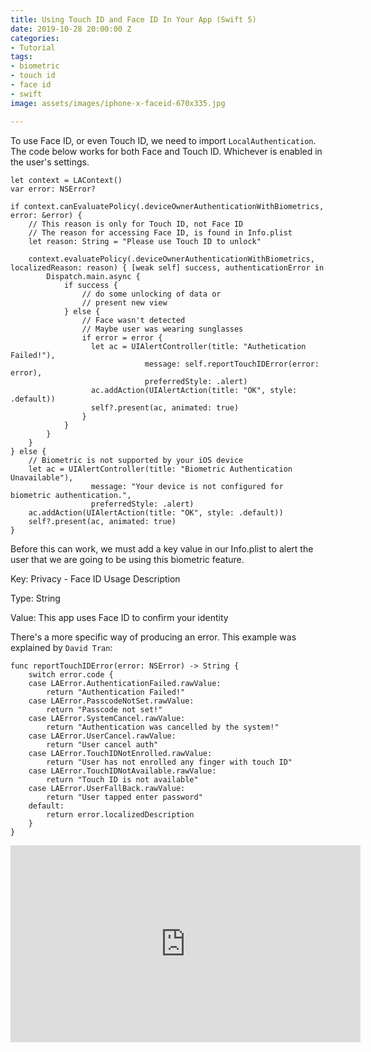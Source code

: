 ```yaml
---
title: Using Touch ID and Face ID In Your App (Swift 5)
date: 2019-10-28 20:00:00 Z
categories:
- Tutorial
tags:
- biometric
- touch id
- face id
- swift
image: assets/images/iphone-x-faceid-670x335.jpg

---
```

To use Face ID, or even Touch ID, we need to import `LocalAuthentication`. The code below works for both Face and Touch ID. Whichever is enabled in the user's settings.

    let context = LAContext()
    var error: NSError?
    
    if context.canEvaluatePolicy(.deviceOwnerAuthenticationWithBiometrics, error: &error) {
    	// This reason is only for Touch ID, not Face ID
        // The reason for accessing Face ID, is found in Info.plist
        let reason: String = "Please use Touch ID to unlock"
        
        context.evaluatePolicy(.deviceOwnerAuthenticationWithBiometrics, localizedReason: reason) { [weak self] success, authenticationError in
        	Dispatch.main.async {
            	if success {
                	// do some unlocking of data or
                    // present new view
                } else {
                	// Face wasn't detected
                    // Maybe user was wearing sunglasses
                    if error = error {
                      let ac = UIAlertController(title: "Authetication Failed!"),
                                  message: self.reportTouchIDError(error: error),
                                  preferredStyle: .alert)
                      ac.addAction(UIAlertAction(title: "OK", style: .default))
                      self?.present(ac, animated: true)
                    }
                }
            }
        }
    } else {
    	// Biometric is not supported by your iOS device
        let ac = UIAlertController(title: "Biometric Authentication Unavailable"),
                      message: "Your device is not configured for biometric authentication.",
                      preferredStyle: .alert)
        ac.addAction(UIAlertAction(title: "OK", style: .default))
        self?.present(ac, animated: true)
    }

Before this can work, we must add a key value in our Info.plist to alert the user that we are going to be using this biometric feature.

Key: Privacy - Face ID Usage Description

Type: String

Value: This app uses Face ID to confirm your identity

There's a more specific way of producing an error. This example was explained by `David Tran`:

    func reportTouchIDError(error: NSError) -> String {
    	switch error.code {
        case LAError.AuthenticationFailed.rawValue:
        	return "Authentication Failed!"
        case LAError.PasscodeNotSet.rawValue:
        	return "Passcode not set!"
        case LAError.SystemCancel.rawValue:
        	return "Authentication was cancelled by the system!"
        case LAError.UserCancel.rawValue:
        	return "User cancel auth"
        case LAError.TouchIDNotEnrolled.rawValue:
        	return "User has not enrolled any finger with touch ID"
        case LAError.TouchIDNotAvailable.rawValue:
        	return "Touch ID is not available"
        case LAError.UserFallBack.rawValue:
        	return "User tapped enter password"
        default:
        	return error.localizedDescription
        }
    }

<iframe width="560" height="315" src="https://www.youtube.com/embed/vf7JyFFSNDU" frameborder="0" allow="accelerometer; autoplay; encrypted-media; gyroscope; picture-in-picture" allowfullscreen></iframe>